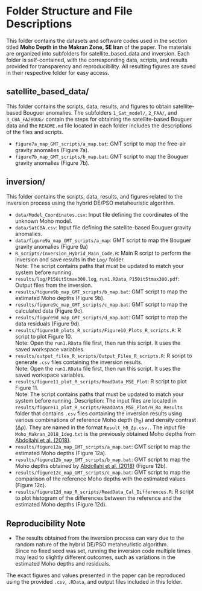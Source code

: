 # Folder Structure and File Descriptions

This folder contains the datasets and software codes used in the section titled **Moho Depth in the Makran Zone, SE Iran** of the paper. 
The materials are organized into subfolders for satellite_based_data and inversion. 
Each folder is self-contained, with the corresponding data, scripts, and results provided for transparency and reproducibility.
All resulting figures are saved in their respective folder for easy access.

## satellite_based_data/  
This folder contains the scripts, data, results, and figures to obtain satellite-based Bouguer anomalies.
The subfolders `1_Sat_model/`, `2_FAA/`, and `3_CBA_FA2BOUG/` contain the steps for obtaining the satellite-based Bouguer data and the `README.md` file located in each folder includes the descriptions of the files and scripts.

- `figure7a_map_GMT_scripts/a_map.bat`: GMT script to map the free-air gravity anomalies (Figure 7a).  
- `figure7b_map_GMT_scripts/b_map.bat`: GMT script to map the Bouguer gravity anomalies (Figure 7b).  

## inversion/  
This folder contains the scripts, data, results, and figures related to the inversion process using the hybrid DE/PSO metaheuristic algorithm.

- `data/Model_Coordinates.csv`: Input file defining the coordinates of the unknown Moho model.  
- `data/SatCBA.csv`: Input file defining the satellite-based Bouguer gravity anomalies.
- `data/figure9a_map_GMT_scripts/a_map`: GMT script to map the Bouguer gravity anomalies (Figure 9a) 
- `R_scripts/Inversion_Hybrid_Main_Code.R`: Main R script to perform the inversion and save results in the `Log/` folder.  
Note: The script contains paths that must be updated to match your system before running.  
- `results/log/P150it5tmax300.log`, `run1.RData`, `P150it5tmax300.pdf`: Output files from the inversion.
- `results/figure9b_map_GMT_scripts/b_map.bat`: GMT script to map the estimated Moho depths (Figure 9b).  
- `results/figure9c_map_GMT_scripts/c_map.bat`: GMT script to map the calculated data (Figure 9c).  
- `results/figure9d_map_GMT_scripts/d_map.bat`: GMT script to map the data residuals (Figure 9d).  
- `results/figure10_plots_R_scripts/Figure10_Plots_R_scripts.R`: R script to plot Figure 10.  
Note: Open the `run1.RData` file first, then run this script. It uses the saved workspace variables.  
- `results/output_files_R_scripts/Output_Files_R_scripts.R`: R script to generate `.csv` files containing the inversion results.  
Note: Open the `run1.RData` file first, then run this script. It uses the saved workspace variables.
- `results/figure11_plot_R_scripts/ReadData_MSE_Plot`: R script to plot Figure 11.  
Note: The script contains paths that must be updated to match your system before running.
Description: The input files are located in `results/figure11_plot_R_scripts/ReadData_MSE_Plot/H_Ro_Results` folder that contains
`.csv` files containing the inversion results using various combinations of reference Moho depth (h<sub>0</sub>) and density contrast (Δρ).
They are named in the format `Result_h0_Δρ.csv.`.
The input file `Moho_Makran_2018_1deg.txt` is the previously obtained Moho depths from [Abdollahi et al. (2018)](https://doi.org/10.1016/j.tecto.2018.10.005). 
- `results/figure12a_map_GMT_scripts/a_map.bat`: GMT script to map the estimated Moho depths (Figure 12a).
- `results/figure12b_map_GMT_scripts/b_map.bat`: GMT script to map the Moho depths obtained by [Abdollahi et al. (2018)](https://doi.org/10.1016/j.tecto.2018.10.005)  (Figure 12b).
- `results/figure12c_map_GMT_scripts/c_map.bat`: GMT script to map the comparison of the reference Moho depths with the estimated values (Figure 12c).
- `results/figure12d_map_R_scripts/ReadData_Cal_Differences.R`: R script to plot histogram of the differences between the reference and the estimated Moho depths
   (Figure 12d).
  
 ## Reproducibility Note  

- The results obtained from the inversion process can vary due to the random nature of the hybrid DE/PSO metaheuristic algorithm.  
Since no fixed seed was set, running the inversion code multiple times may lead to slightly different outcomes, such as variations in the estimated Moho depths
and residuals.

The exact figures and values presented in the paper can be reproduced using the provided `.csv`, `.RData`, and output files included in this folder.

